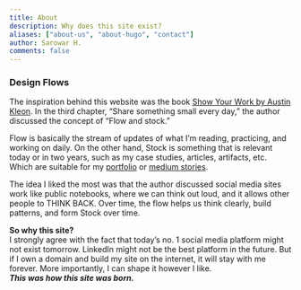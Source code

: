 ```yaml
---
title: About
description: Why does this site exist?
aliases: ["about-us", "about-hugo", "contact"]
author: Sarowar H.
comments: false
---
```

### Design Flows ###
The inspiration behind this website was the book [Show Your Work by Austin Kleon](https://www.amazon.com/Show-Your-Work-Austin-Kleon/dp/076117897X). In the third chapter, “Share something small every day,” the author discussed the concept of “Flow and stock.” 

Flow is basically the stream of updates of what I’m reading, practicing, and working on daily. On the other hand, Stock is something that is relevant today or in two years, such as my case studies, articles, artifacts, etc. Which are suitable for my [portfolio](https://www.sarowarhossain.com/) or [medium stories](https://sarowar-hossain.medium.com/).

The idea I liked the most was that the author discussed social media sites work like public notebooks, where we can think out loud, and it allows other people to THINK BACK. Over time, the flow helps us think clearly, build patterns, and form Stock over time. 

**So why this site?** <br/>
I strongly agree with the fact that today’s no. 1 social media platform might not exist tomorrow. LinkedIn might not be the best platform in the future. But if I own a domain and build my site on the internet, it will stay with me forever. More importantly, I can shape it however I like. <br/>
***This was how this site was born.***
